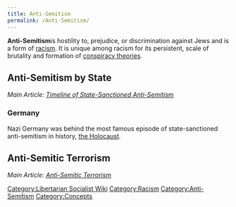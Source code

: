 ```yaml
---
title: Anti-Semitism
permalink: /Anti-Semitism/
---
```


**Anti-Semitism**is hostility to, prejudice, or discrimination against
Jews and is a form of [racism](racism.md "wikilink"). It is unique among
racism for its persistent, scale of brutality and formation of
[conspiracy theories](Conspiracy_Theory.md "wikilink").

## Anti-Semitism by State

*Main Article: [Timeline of State-Sanctioned
Anti-Semitism](Timeline_of_State-Sanctioned_Anti-Semitism.md "wikilink")*

### Germany

Nazi Germany was behind the most famous episode of state-sanctioned
anti-semitism in history, [the Holocaust](Holocaust.md "wikilink").

## Anti-Semitic Terrorism

*Main Article: [Anti-Semitic
Terrorism](Anti-Semitic_Terrorism.md "wikilink")*

[Category:Libertarian Socialist
Wiki](Category:Libertarian_Socialist_Wiki.md "wikilink")
[Category:Racism](Category:Racism.md "wikilink")
[Category:Anti-Semitism](Category:Anti-Semitism.md "wikilink")
[Category:Concepts](Category:Concepts.md "wikilink")